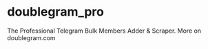 # doublegram_pro
The Professional Telegram Bulk Members Adder &amp; Scraper. More on doublegram.com
